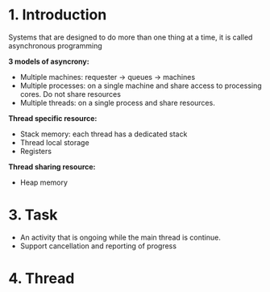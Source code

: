 # 1. Introduction
Systems that are designed to do more than one thing at a time, it is called
asynchronous programming

**3 models of asyncrony:**
- Multiple machines: requester -> queues -> machines
- Multiple processes: on a single machine and share access to processing cores. Do not share resources
- Multiple threads: on a single process and share resources.
 
**Thread specific resource:**
- Stack memory: each thread has a dedicated stack
- Thread local storage
- Registers

**Thread sharing resource:**
- Heap memory

# 3. Task
- An activity that is ongoing while the main thread is continue.
- Support cancellation and reporting of progress

# 4. Thread
